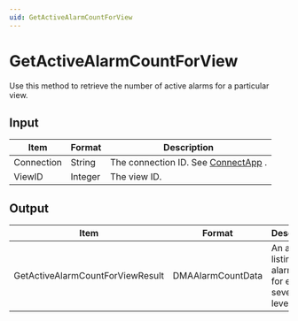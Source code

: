 ```yaml
---
uid: GetActiveAlarmCountForView
---
```


# GetActiveAlarmCountForView

Use this method to retrieve the number of active alarms for a particular view.

## Input

| Item       | Format  | Description                                          |
|------------|---------|------------------------------------------------------|
| Connection | String  | The connection ID. See [ConnectApp](xref:ConnectApp) . |
| ViewID     | Integer | The view ID.                                         |

## Output

| Item                             | Format            | Description                                               |
|----------------------------------|-------------------|-----------------------------------------------------------|
| GetActiveAlarmCountForViewResult | DMAAlarmCountData | An array listing the alarm count for each severity level. |


